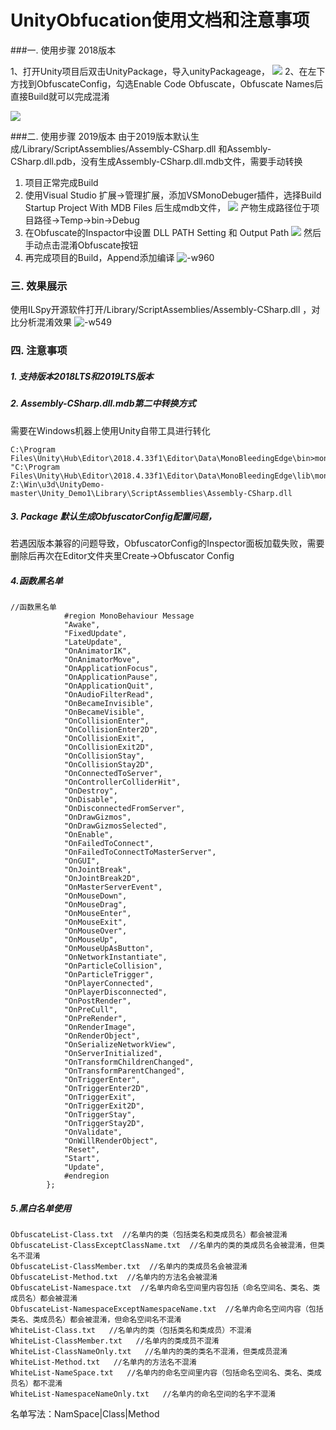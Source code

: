 # UnityObfucation使用文档和注意事项

###一. 使用步骤 2018版本

1、打开Unity项目后双击UnityPackage，导入unityPackageage，
![](media/16181924335735/16184685688226.jpg)
2、在左下方找到ObfuscateConfig，勾选Enable Code Obfuscate，Obfuscate Names后直接Build就可以完成混淆

![](media/16181924335735/16184686923406.jpg)


###二. 使用步骤 2019版本
由于2019版本默认生成/Library/ScriptAssemblies/Assembly-CSharp.dll 和Assembly-CSharp.dll.pdb，没有生成Assembly-CSharp.dll.mdb文件，需要手动转换
1. 项目正常完成Build
2. 使用Visual Studio 扩展->管理扩展，添加VSMonoDebuger插件，选择Build Startup Project With MDB Files 后生成mdb文件，
![](media/16181924335735/16184691467939.jpg)
产物生成路径位于项目路径->Temp->bin->Debug
3. 在Obfuscate的Inspactor中设置 DLL PATH Setting 和 Output Path
![](media/16181924335735/16184693580723.jpg)
然后手动点击混淆Obfuscate按钮
4. 再完成项目的Build，Append添加编译
![-w960](media/16181924335735/16184694487099.jpg)


### 三. 效果展示
使用ILSpy开源软件打开/Library/ScriptAssemblies/Assembly-CSharp.dll ，对比分析混淆效果
![-w549](media/16181924335735/16184711785657.jpg)


### 四. 注意事项
##### 1. 支持版本2018LTS和2019LTS版本
##### 2. Assembly-CSharp.dll.mdb第二中转换方式
需要在Windows机器上使用Unity自带工具进行转化
```
C:\Program Files\Unity\Hub\Editor\2018.4.33f1\Editor\Data\MonoBleedingEdge\bin>mono.exe   "C:\Program Files\Unity\Hub\Editor\2018.4.33f1\Editor\Data\MonoBleedingEdge\lib\mono\4.5\pdb2mdb.exe" Z:\Win\u3d\UnityDemo-master\Unity_Demo1\Library\ScriptAssemblies\Assembly-CSharp.dll
```
##### 3. Package 默认生成ObfuscatorConfig配置问题，
若遇因版本兼容的问题导致，ObfuscatorConfig的Inspector面板加载失败，需要删除后再次在Editor文件夹里Create->Obfuscator Config
##### 4.函数黑名单

```
//函数黑名单
            #region MonoBehaviour Message
            "Awake",
            "FixedUpdate",
            "LateUpdate",
            "OnAnimatorIK",
            "OnAnimatorMove",
            "OnApplicationFocus",
            "OnApplicationPause",
            "OnApplicationQuit",
            "OnAudioFilterRead",
            "OnBecameInvisible",
            "OnBecameVisible",
            "OnCollisionEnter",
            "OnCollisionEnter2D",
            "OnCollisionExit",
            "OnCollisionExit2D",
            "OnCollisionStay",
            "OnCollisionStay2D",
            "OnConnectedToServer",
            "OnControllerColliderHit",
            "OnDestroy",
            "OnDisable",
            "OnDisconnectedFromServer",
            "OnDrawGizmos",
            "OnDrawGizmosSelected",
            "OnEnable",
            "OnFailedToConnect",
            "OnFailedToConnectToMasterServer",
            "OnGUI",
            "OnJointBreak",
            "OnJointBreak2D",
            "OnMasterServerEvent",
            "OnMouseDown",
            "OnMouseDrag",
            "OnMouseEnter",
            "OnMouseExit",
            "OnMouseOver",
            "OnMouseUp",
            "OnMouseUpAsButton",
            "OnNetworkInstantiate",
            "OnParticleCollision",
            "OnParticleTrigger",
            "OnPlayerConnected",
            "OnPlayerDisconnected",
            "OnPostRender",
            "OnPreCull",
            "OnPreRender",
            "OnRenderImage",
            "OnRenderObject",
            "OnSerializeNetworkView",
            "OnServerInitialized",
            "OnTransformChildrenChanged",
            "OnTransformParentChanged",
            "OnTriggerEnter",
            "OnTriggerEnter2D",
            "OnTriggerExit",
            "OnTriggerExit2D",
            "OnTriggerStay",
            "OnTriggerStay2D",
            "OnValidate",
            "OnWillRenderObject",
            "Reset",
            "Start",
            "Update",
            #endregion
        };
```

##### 5.黑白名单使用
```
ObfuscateList-Class.txt  //名单内的类（包括类名和类成员名）都会被混淆
ObfuscateList-ClassExceptClassName.txt  //名单内的类的类成员名会被混淆，但类名不混淆
ObfuscateList-ClassMember.txt  //名单内的类成员名会被混淆
ObfuscateList-Method.txt  //名单内的方法名会被混淆
ObfuscateList-Namespace.txt  //名单内命名空间里内容包括（命名空间名、类名、类成员名）都会被混淆
ObfuscateList-NamespaceExceptNamespaceName.txt  //名单内命名空间内容（包括类名、类成员名）都会被混淆，但命名空间名不混淆 
WhiteList-Class.txt   //名单内的类（包括类名和类成员）不混淆
WhiteList-ClassMember.txt   //名单内的类成员不混淆
WhiteList-ClassNameOnly.txt   //名单内的类的类名不混淆，但类成员混淆
WhiteList-Method.txt   //名单内的方法名不混淆
WhiteList-NameSpace.txt   //名单内的命名空间里内容（包括命名空间名、类名、类成员名）都不混淆
WhiteList-NamespaceNameOnly.txt   //名单内的命名空间的名字不混淆
```
名单写法：NamSpace|Class|Method


